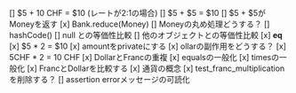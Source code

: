 [] $5 + 10 CHF = $10 (レートが2:1の場合)
[] $5 + $5 = $10
[] $5 + $5がMoneyを返す
[x] Bank.reduce(Money)
[] Moneyの丸め処理どうする？
[] hashCode()
[] null との等価性比較
[] 他のオブジェクトとの等価性比較
[x] __eq__
[x] $5 * 2 = $10
[x] amountをprivateにする
[x] ollarの副作用をどうする？
[x] 5CHF * 2 = 10 CHF
[x] DollarとFrancの重複
[x] equalsの一般化
[x] timesの一般化
[x] FrancとDollarを比較する
[x] 通貨の概念
[x] test_franc_multiplicationを削除する？
[] assertion errorメッセージの可読化
